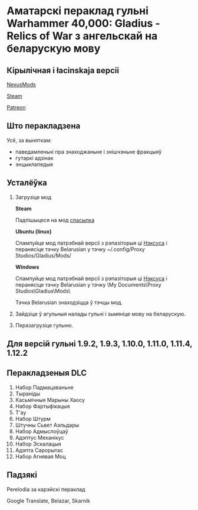 # Аматарскі пераклад гульні Warhammer 40,000: Gladius - Relics of War з ангельскай на беларускую мову

## Кірылічная і łacinskaja версіі

[NexusMods](https://www.nexusmods.com/warhammer40000gladiusrelicsofwar/mods/23)

[Steam](https://steamcommunity.com/sharedfiles/filedetails/?id=2372249255)

[Patreon](https://patreon.com/Reiko651)

## Што перакладзена

Усё, за выняткам:
- паведамленьні пра знаходжаньне і знішчэньне фракцыяў
- гутаркі адзінак
- энцыклапедыя

## Усталёўка

1. Загрузіце мод

    **Steam**

    Падпішыцеся на мод [спасылка](https://steamcommunity.com/sharedfiles/filedetails/?id=2372249255&searchtext=Belarusian)

    **Ubuntu (linux)**

    Спампуйце мод патрэбнай версіі з рэпазіторыя ці [Нэксуса](https://www.nexusmods.com/warhammer40000gladiusrelicsofwar/mods/23) і перанясіце тэчку Belarusian у тэчку ~/.config/Proxy Studios/Gladius/Mods/

    **Windows**

    Спампуйце мод патрэбнай версіі з рэпазіторыя ці [Нэксуса](https://www.nexusmods.com/warhammer40000gladiusrelicsofwar/mods/23) і перанясіце тэчку Belarusian у тэчку \My Documents\Proxy Studios\Gladius\Mods\

    Тэчка Belarusian знаходзіцца ў тэчцы мод.

2. Зайдзіце ў агульныя налады гульні і зьмяніце мову на беларускую. 

3. Перазагрузіце гульню.

## Для версій гульні 1.9.2, 1.9.3, 1.10.0, 1.11.0, 1.11.4, 1.12.2

## Перакладзеныя DLC

1. Набор Падмацаваньне
2. Тыраніды
3. Касьмічныя Марыны Хаосу
4. Набор Фартыфікацыя
5. T'ау
6. Набор Штурм
7. Штучны Сьвет Аэльдары
8. Набор Адмыслоўцаў
9. Адэптус Механікус
10. Набор Эскалацыя
11. Адэпта Сарорытас
12. Набор Агнявая Моц

## Падзякі

Perelodia за карэйскі пераклад

Google Translate, Belazar, Skarnik

